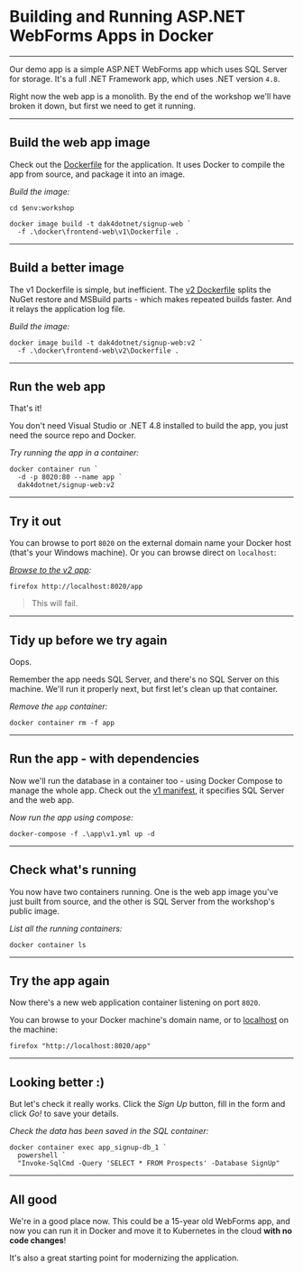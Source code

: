 ﻿# Building and Running ASP.NET WebForms Apps in Docker

---

Our demo app is a simple ASP.NET WebForms app which uses SQL Server for storage. It's a full .NET Framework app, which uses .NET version `4.8`.

Right now the web app is a monolith. By the end of the workshop we'll have broken it down, but first we need to get it running.

---

## Build the web app image

Check out the [Dockerfile](./docker/frontend-web/v1/Dockerfile) for the application. It uses Docker to compile the app from source, and package it into an image.

_Build the image:_

```
cd $env:workshop

docker image build -t dak4dotnet/signup-web `
  -f .\docker\frontend-web\v1\Dockerfile .
```

---

## Build a better image

The v1 Dockerfile is simple, but inefficient. The [v2 Dockerfile](./docker/frontend-web/v2/Dockerfile) splits the NuGet restore and MSBuild parts - which makes repeated builds faster. And it relays the application log file.

_Build the image:_

```
docker image build -t dak4dotnet/signup-web:v2 `
  -f .\docker\frontend-web\v2\Dockerfile .
```

---

## Run the web app

That's it!

You don't need Visual Studio or .NET 4.8 installed to build the app, you just need the source repo and Docker.

_Try running the app in a container:_

```
docker container run `
  -d -p 8020:80 --name app `
  dak4dotnet/signup-web:v2
```

---

## Try it out

You can browse to port `8020` on the external domain name your Docker host (that's your Windows machine). Or you can browse direct on `localhost`:

_[Browse to the v2 app](http://localhost:8020/app):_

```
firefox http://localhost:8020/app
```

> This will fail.

---

## Tidy up before we try again

Oops.

Remember the app needs SQL Server, and there's no SQL Server on this machine. We'll run it properly next, but first let's clean up that container.

_Remove the `app` container:_

```
docker container rm -f app
```

---

## Run the app - with dependencies

Now we'll run the database in a container too - using Docker Compose to manage the whole app. Check out the [v1 manifest](./app/v1.yml), it specifies SQL Server and the web app.

_Now run the app using compose:_

```
docker-compose -f .\app\v1.yml up -d
```

---

## Check what's running

You now have two containers running. One is the web app image you've just built from source, and the other is SQL Server from the workshop's public image.

_List all the running containers:_

```
docker container ls
```

---

## Try the app again

Now there's a new web application container listening on port `8020`.

You can browse to your Docker machine's domain name, or to [localhost](http://localhost:8020/app) on the machine:

```
firefox "http://localhost:8020/app"
```

---

## Looking better :)

But let's check it really works. Click the _Sign Up_ button, fill in the form and click _Go!_ to save your details.

_Check the data has been saved in the SQL container:_

```
docker container exec app_signup-db_1 `
  powershell `
  "Invoke-SqlCmd -Query 'SELECT * FROM Prospects' -Database SignUp"
```

---

## All good

We're in a good place now. This could be a 15-year old WebForms app, and now you can run it in Docker and move it to Kubernetes in the cloud **with no code changes**!

It's also a great starting point for modernizing the application.
